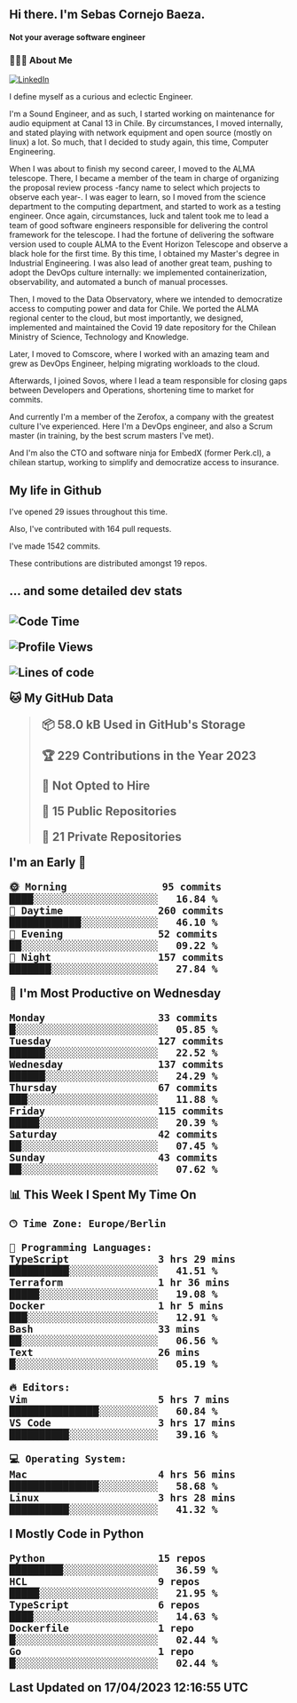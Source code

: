 <h2> Hi there.  I'm Sebas Cornejo Baeza.</h2>
<h4> Not your average software engineer</h4>
<h3> 👨🏻‍💻 About Me </h3>
<a href="http://linkedin.com/in/sebastian-cornejo-baeza/"><img alt="LinkedIn" src="https://img.shields.io/badge/Sebas%20Cornejo%20-informational?style=appveyor&logo=linkedin"></a>


I define myself as a curious and eclectic Engineer.

I'm a Sound Engineer, and as such, I started working on maintenance for audio equipment at Canal 13 in Chile.
By circumstances, I moved internally, and stated playing with network equipment and open source (mostly on linux) 
a lot. So much, that I decided to study again, this time, Computer Engineering.

When I was about to finish my second career, I moved to the ALMA telescope. There, I became a member of the team
in charge of organizing the proposal review process -fancy name to select which projects to observe each year-. 
I was eager to learn, so I moved from the science department to the computing department, and started to work as 
a testing engineer. Once again, circumstances, luck and talent took me to lead a team of good software engineers 
responsible for delivering the control framework for the telescope. I had the fortune of delivering the software
version used to couple ALMA to the Event Horizon Telescope and observe a black hole for the first time.
By this time, I obtained my Master's degree in Industrial Engineering.
I was also lead of another great team, pushing to adopt the DevOps culture internally: we implemented containerization, observability, and automated a bunch of manual processes.

Then, I moved to the Data Observatory, where we intended to democratize access to computing power
and data for Chile. We ported the ALMA regional center to the cloud, but most importantly, we designed, implemented
and maintained the Covid 19 date repository for the Chilean Ministry of Science, Technology and Knowledge.

Later, I moved to Comscore, where I worked with an amazing team and grew as DevOps Engineer, helping migrating workloads to the cloud.

Afterwards, I joined Sovos, where I lead a team responsible for closing gaps between Developers and Operations, shortening time to market for commits.

And currently I'm a member of the Zerofox, a company with the greatest culture I've experienced. Here I'm a DevOps
engineer, and also a Scrum master (in training, by the best scrum masters I've met).
 
And I'm also the CTO and software ninja for EmbedX (former Perk.cl), a chilean startup, working to simplify and democratize access to insurance.

<h2> My life in Github </h2>

I've opened 29 issues throughout this time.

Also, I've contributed with 164 pull requests.

I've made 1542 commits.

These contributions are distributed amongst 19 repos.

<h2>... and some detailed dev stats<h2>

<!--START_SECTION:waka-->
![Code Time](http://img.shields.io/badge/Code%20Time-317%20hrs%2016%20mins-blue)

![Profile Views](http://img.shields.io/badge/Profile%20Views-0-blue)

![Lines of code](https://img.shields.io/badge/From%20Hello%20World%20I%27ve%20Written-621.2%20thousand%20lines%20of%20code-blue)

**🐱 My GitHub Data** 

> 📦 58.0 kB Used in GitHub's Storage 
 > 
> 🏆 229 Contributions in the Year 2023
 > 
> 🚫 Not Opted to Hire
 > 
> 📜 15 Public Repositories 
 > 
> 🔑 21 Private Repositories 
 > 
**I'm an Early 🐤** 

```text
🌞 Morning                95 commits          ████░░░░░░░░░░░░░░░░░░░░░   16.84 % 
🌆 Daytime                260 commits         ████████████░░░░░░░░░░░░░   46.10 % 
🌃 Evening                52 commits          ██░░░░░░░░░░░░░░░░░░░░░░░   09.22 % 
🌙 Night                  157 commits         ███████░░░░░░░░░░░░░░░░░░   27.84 % 
```
📅 **I'm Most Productive on Wednesday** 

```text
Monday                   33 commits          █░░░░░░░░░░░░░░░░░░░░░░░░   05.85 % 
Tuesday                  127 commits         ██████░░░░░░░░░░░░░░░░░░░   22.52 % 
Wednesday                137 commits         ██████░░░░░░░░░░░░░░░░░░░   24.29 % 
Thursday                 67 commits          ███░░░░░░░░░░░░░░░░░░░░░░   11.88 % 
Friday                   115 commits         █████░░░░░░░░░░░░░░░░░░░░   20.39 % 
Saturday                 42 commits          ██░░░░░░░░░░░░░░░░░░░░░░░   07.45 % 
Sunday                   43 commits          ██░░░░░░░░░░░░░░░░░░░░░░░   07.62 % 
```


📊 **This Week I Spent My Time On** 

```text
🕑︎ Time Zone: Europe/Berlin

💬 Programming Languages: 
TypeScript               3 hrs 29 mins       ██████████░░░░░░░░░░░░░░░   41.51 % 
Terraform                1 hr 36 mins        █████░░░░░░░░░░░░░░░░░░░░   19.08 % 
Docker                   1 hr 5 mins         ███░░░░░░░░░░░░░░░░░░░░░░   12.91 % 
Bash                     33 mins             ██░░░░░░░░░░░░░░░░░░░░░░░   06.56 % 
Text                     26 mins             █░░░░░░░░░░░░░░░░░░░░░░░░   05.19 % 

🔥 Editors: 
Vim                      5 hrs 7 mins        ███████████████░░░░░░░░░░   60.84 % 
VS Code                  3 hrs 17 mins       ██████████░░░░░░░░░░░░░░░   39.16 % 

💻 Operating System: 
Mac                      4 hrs 56 mins       ███████████████░░░░░░░░░░   58.68 % 
Linux                    3 hrs 28 mins       ██████████░░░░░░░░░░░░░░░   41.32 % 
```

**I Mostly Code in Python** 

```text
Python                   15 repos            █████████░░░░░░░░░░░░░░░░   36.59 % 
HCL                      9 repos             █████░░░░░░░░░░░░░░░░░░░░   21.95 % 
TypeScript               6 repos             ████░░░░░░░░░░░░░░░░░░░░░   14.63 % 
Dockerfile               1 repo              █░░░░░░░░░░░░░░░░░░░░░░░░   02.44 % 
Go                       1 repo              █░░░░░░░░░░░░░░░░░░░░░░░░   02.44 % 
```




 Last Updated on 17/04/2023 12:16:55 UTC
<!--END_SECTION:waka-->
